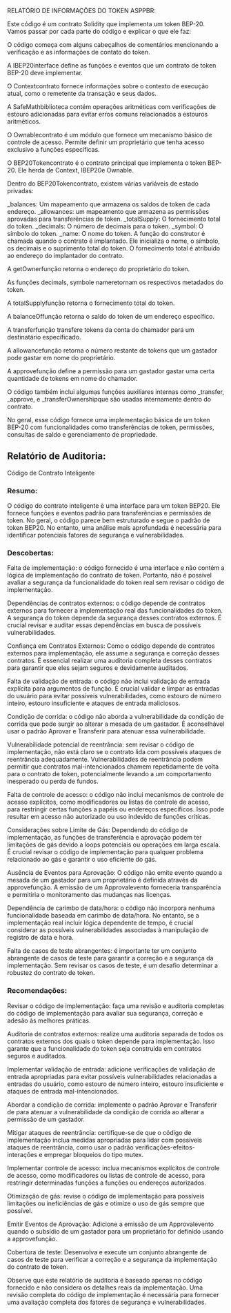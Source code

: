 RELATÓRIO DE INFORMAÇÕES DO TOKEN ASPPBR:

Este código é um contrato Solidity que implementa um token BEP-20. Vamos passar por cada parte do código e explicar o que ele faz:

O código começa com alguns cabeçalhos de comentários mencionando a verificação e as informações de contato do token.

A IBEP20interface define as funções e eventos que um contrato de token BEP-20 deve implementar.

O Contextcontrato fornece informações sobre o contexto de execução atual, como o remetente da transação e seus dados.

A SafeMathbiblioteca contém operações aritméticas com verificações de estouro adicionadas para evitar erros comuns relacionados a estouros aritméticos.

O Ownablecontrato é um módulo que fornece um mecanismo básico de controle de acesso. Permite definir um proprietário que tenha acesso exclusivo a funções específicas.

O BEP20Tokencontrato é o contrato principal que implementa o token BEP-20. Ele herda de Context, IBEP20e Ownable.

Dentro do BEP20Tokencontrato, existem várias variáveis ​​de estado privadas:

_balances: Um mapeamento que armazena os saldos de token de cada endereço.
_allowances: um mapeamento que armazena as permissões aprovadas para transferências de token.
_totalSupply: O fornecimento total do token.
_decimals: O número de decimais para o token.
_symbol: O símbolo do token.
_name: O nome do token.
A função do construtor é chamada quando o contrato é implantado. Ele inicializa o nome, o símbolo, os decimais e o suprimento total do token. O fornecimento total é atribuído ao endereço do implantador do contrato.

A getOwnerfunção retorna o endereço do proprietário do token.

As funções decimals, symbole nameretornam os respectivos metadados do token.

A totalSupplyfunção retorna o fornecimento total do token.

A balanceOffunção retorna o saldo do token de um endereço específico.

A transferfunção transfere tokens da conta do chamador para um destinatário especificado.

A allowancefunção retorna o número restante de tokens que um gastador pode gastar em nome do proprietário.

A approvefunção define a permissão para um gastador gastar uma certa quantidade de tokens em nome do chamador.

O código também inclui algumas funções auxiliares internas como _transfer, _approve, e _transferOwnershipque são usadas internamente dentro do contrato.

No geral, esse código fornece uma implementação básica de um token BEP-20 com funcionalidades como transferências de token, permissões, consultas de saldo e gerenciamento de propriedade.

## Relatório de Auditoria: 

Código de Contrato Inteligente

### Resumo: 

O código do contrato inteligente è uma interface para um token BEP20. 
Ele fornece funções e eventos padrão para transferências e permissões de token. 
No geral, o código parece bem estruturado e segue o padrão de token BEP20. 
No entanto, uma análise mais aprofundada é necessária para identificar potenciais fatores de segurança e vulnerabilidades.

### Descobertas:

Falta de implementação: o código fornecido é uma interface e não contém a lógica de implementação do contrato de token. Portanto, não é possível avaliar a segurança da funcionalidade do token real sem revisar o código de implementação.

Dependências de contratos externos: o código depende de contratos externos para fornecer a implementação real das funcionalidades do token. A segurança do token depende da segurança desses contratos externos. É crucial revisar e auditar essas dependências em busca de possíveis vulnerabilidades.

Confiança em Contratos Externos: Como o código depende de contratos externos para implementação, ele assume a segurança e correção desses contratos. É essencial realizar uma auditoria completa desses contratos para garantir que eles sejam seguros e devidamente auditados.

Falta de validação de entrada: o código não inclui validação de entrada explícita para argumentos de função. É crucial validar e limpar as entradas do usuário para evitar possíveis vulnerabilidades, como estouro de número inteiro, estouro insuficiente e ataques de entrada maliciosos.

Condição de corrida: o código não aborda a vulnerabilidade da condição de corrida que pode surgir ao alterar a mesada de um gastador. É aconselhável usar o padrão Aprovar e Transferir para atenuar essa vulnerabilidade.

Vulnerabilidade potencial de reentrância: sem revisar o código de implementação, não está claro se o contrato lida com possíveis ataques de reentrância adequadamente. Vulnerabilidades de reentrância podem permitir que contratos mal-intencionados chamem repetidamente de volta para o contrato de token, potencialmente levando a um comportamento inesperado ou perda de fundos.

Falta de controle de acesso: o código não inclui mecanismos de controle de acesso explícitos, como modificadores ou listas de controle de acesso, para restringir certas funções a papéis ou endereços específicos. Isso pode resultar em acesso não autorizado ou uso indevido de funções críticas.

Considerações sobre Limite de Gás: Dependendo do código de implementação, as funções de transferência e aprovação podem ter limitações de gás devido a loops potenciais ou operações em larga escala. É crucial revisar o código de implementação para qualquer problema relacionado ao gás e garantir o uso eficiente do gás.

Ausência de Eventos para Aprovação: O código não emite evento quando a mesada de um gastador para um proprietário é definida através da approvefunção. A emissão de um Approvalevento forneceria transparência e permitiria o monitoramento das mudanças nas licenças.

Dependência de carimbo de data/hora: o código não incorpora nenhuma funcionalidade baseada em carimbo de data/hora. No entanto, se a implementação real incluir lógica dependente de tempo, é crucial considerar as possíveis vulnerabilidades associadas à manipulação de registro de data e hora.

Falta de casos de teste abrangentes: é importante ter um conjunto abrangente de casos de teste para garantir a correção e a segurança da implementação. Sem revisar os casos de teste, é um desafio determinar a robustez do contrato de token.

### Recomendações:

Revisar o código de implementação: faça uma revisão e auditoria completas do código de implementação para avaliar sua segurança, correção e adesão às melhores práticas.

Auditoria de contratos externos: realize uma auditoria separada de todos os contratos externos dos quais o token depende para implementação. Isso garante que a funcionalidade do token seja construída em contratos seguros e auditados.

Implementar validação de entrada: adicione verificações de validação de entrada apropriadas para evitar possíveis vulnerabilidades relacionadas a entradas do usuário, como estouro de número inteiro, estouro insuficiente e ataques de entrada mal-intencionados.

Abordar a condição de corrida: implemente o padrão Aprovar e Transferir de para atenuar a vulnerabilidade da condição de corrida ao alterar a permissão de um gastador.

Mitigar ataques de reentrância: certifique-se de que o código de implementação inclua medidas apropriadas para lidar com possíveis ataques de reentrância, como usar o padrão verificações-efeitos-interações e empregar bloqueios do tipo mutex.

Implementar controle de acesso: inclua mecanismos explícitos de controle de acesso, como modificadores ou listas de controle de acesso, para restringir determinadas funções a funções ou endereços autorizados.

Otimização de gás: revise o código de implementação para possíveis limitações ou ineficiências de gás e otimize o uso de gás sempre que possível.

Emitir Eventos de Aprovação: Adicione a emissão de um Approvalevento quando o subsídio de um gastador para um proprietário for definido usando a approvefunção.

Cobertura de teste: Desenvolva e execute um conjunto abrangente de casos de teste para verificar a correção e a segurança da implementação do contrato de token.

Observe que este relatório de auditoria é baseado apenas no código fornecido e não considera os detalhes reais da implementação. Uma revisão completa do código de implementação é necessária para fornecer uma avaliação completa dos fatores de segurança e vulnerabilidades.
